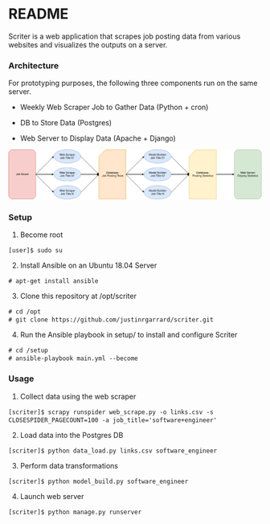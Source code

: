 # README

Scriter is a web application that scrapes job posting data from various
websites and visualizes the outputs on a server.


### Architecture

For prototyping purposes, the following three components run on the
same server.

* Weekly Web Scraper Job to Gather Data (Python + cron)

* DB to Store Data (Postgres)

* Web Server to Display Data (Apache + Django)

![Visual of Architecture](scriter_overview.png)

### Setup

1. Become root

```
[user]$ sudo su
```

2. Install Ansible on an Ubuntu 18.04 Server

```
# apt-get install ansible
```

3. Clone this repository at /opt/scriter

```
# cd /opt
# git clone https://github.com/justinrgarrard/scriter.git
```

4. Run the Ansible playbook in setup/ to install and configure Scriter

```
# cd /setup
# ansible-playbook main.yml --become
```

### Usage

1. Collect data using the web scraper

```
[scriter]$ scrapy runspider web_scrape.py -o links.csv -s CLOSESPIDER_PAGECOUNT=100 -a job_title='software+engineer'
```

2. Load data into the Postgres DB

```
[scriter]$ python data_load.py links.csv software_engineer
```

3. Perform data transformations

```
[scriter]$ python model_build.py software_engineer
```

4. Launch web server

```
[scriter]$ python manage.py runserver
```

